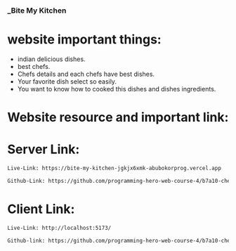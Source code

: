 ### \_Bite My Kitchen

# website important things:

- indian delicious dishes.
- best chefs.
- Chefs details and each chefs have best dishes.
- Your favorite dish select so easily.
- You want to know how to cooked this dishes and dishes ingredients.

# Website resource and important link:

# Server Link:

```sh
Live-Link: https://bite-my-kitchen-jgkjx6xmk-abubokorprog.vercel.app

Github-Link: https://github.com/programming-hero-web-course-4/b7a10-chef-recipe-hunter-server-side-AbuBokorprog
```

<!-- //public ------>

# Client Link:

```sh
Live-Link: http://localhost:5173/

Github-link: https://github.com/programming-hero-web-course-4/b7a10-chef-recipe-hunter-client-side-AbuBokorprog
```
